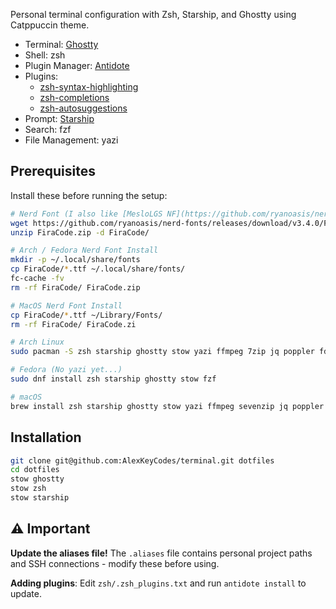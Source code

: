 Personal terminal configuration with Zsh, Starship, and Ghostty using Catppuccin theme.

- Terminal: [Ghostty](https://ghostty.org/)
- Shell: zsh
- Plugin Manager: [Antidote](https://antidote.sh/)
- Plugins:
    - [zsh-syntax-highlighting](https://github.com/zsh-users/zsh-syntax-highlighting)
    - [zsh-completions](https://github.com/zsh-users/zsh-completions)
    - [zsh-autosuggestions](https://github.com/zsh-users/zsh-autosuggestions)
- Prompt: [Starship](https://starship.rs/)
- Search: fzf
- File Management: yazi

## Prerequisites

Install these before running the setup:

```bash
# Nerd Font (I also like [MesloLGS NF](https://github.com/ryanoasis/nerd-fonts/releases/download/v3.4.0/Meslo.zip))
wget https://github.com/ryanoasis/nerd-fonts/releases/download/v3.4.0/FiraCode.zip
unzip FiraCode.zip -d FiraCode/

# Arch / Fedora Nerd Font Install
mkdir -p ~/.local/share/fonts
cp FiraCode/*.ttf ~/.local/share/fonts/
fc-cache -fv
rm -rf FiraCode/ FiraCode.zip

# MacOS Nerd Font Install
cp FiraCode/*.ttf ~/Library/Fonts/
rm -rf FiraCode/ FiraCode.zi

# Arch Linux
sudo pacman -S zsh starship ghostty stow yazi ffmpeg 7zip jq poppler fd ripgrep fzf zoxide imagemagick

# Fedora (No yazi yet...)
sudo dnf install zsh starship ghostty stow fzf

# macOS
brew install zsh starship ghostty stow yazi ffmpeg sevenzip jq poppler fd ripgrep fzf zoxide resvg imagemagick 
```

## Installation

```bash
git clone git@github.com:AlexKeyCodes/terminal.git dotfiles
cd dotfiles
stow ghostty
stow zsh
stow starship
```

## ⚠️ Important

**Update the aliases file!** The `.aliases` file contains personal project paths and SSH connections - modify these before using.

**Adding plugins**: Edit `zsh/.zsh_plugins.txt` and run `antidote install` to update.

